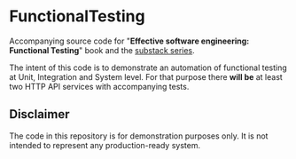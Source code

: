# FunctionalTesting
Accompanying source code for "**Effective software engineering: Functional Testing**" book and the [substack series](https://effectiveengineer.substack.com/p/coming-soon).

The intent of this code is to demonstrate an automation of functional testing at Unit, Integration and System level.
For that purpose there **will be** at least two HTTP API services with accompanying tests.

## Disclaimer
The code in this repository is for demonstration purposes only. It is not intended to represent any production-ready system. 
